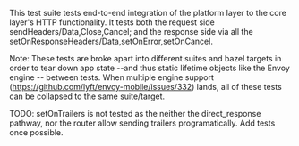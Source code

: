 This test suite tests end-to-end integration of the platform layer to the core layer's HTTP
functionality. It tests both the request side sendHeaders/Data,Close,Cancel; and the response
side via all the setOnResponseHeaders/Data,setOnError,setOnCancel.

Note: These tests are broke apart into different suites and bazel targets in order to tear down
app state --and thus static lifetime objects like the Envoy engine -- between tests. When
multiple engine support (https://github.com/lyft/envoy-mobile/issues/332) lands, all of these
tests can be collapsed to the same suite/target.

TODO: setOnTrailers is not tested as the neither the direct_response pathway, nor the router
allow sending trailers programatically. Add tests once possible.